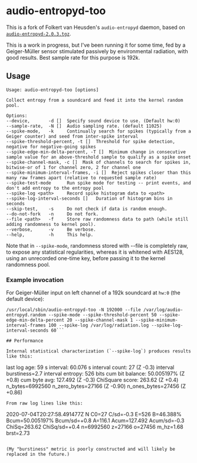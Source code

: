 # audio-entropyd-too

This is a fork of Folkert van Heusden's `audio-entropyd` daemon, based
on [`audio-entropyd-2.0.3.tgz`](https://www.vanheusden.com/aed/audio-entropyd-2.0.3.tgz).

This is a work in progress, but I've been running it for some time, fed
by a Geiger-Müller sensor stimulated passively by environmental radiation,
with good results.  Best sample rate for this purpose is 192k.

## Usage

```
Usage: audio-entropyd-too [options]

Collect entropy from a soundcard and feed it into the kernel random pool.

Options:
--device,       -d []  Specify sound device to use. (Default hw:0)
--sample-rate,  -N []  Audio sampling rate. (default 11025)
--spike-mode,   -k     Continually search for spikes (typically from a Geiger counter) and seed from inter-spike interval
--spike-threshold-percent, -t []  Threshold for spike detection, negative for negative-going spikes
--spike-edge-min-delta-percent, -T []  Minimum change in consecutive sample value for an above-threshold sample to qualify as a spike onset
--spike-channel-mask, -c []  Mask of channels to search for spikes in, bitwise-or of 1 for channel zero, 2 for channel one
--spike-minimum-interval-frames, -i []  Reject spikes closer than this many raw frames apart (relative to requested sample rate)
--spike-test-mode      Run spike mode for testing -- print events, and don't add entropy to the entropy pool
--spike-log <path>     Record spike histogram data to <path>
--spike-log-interval-seconds []   Duration of histogram bins in seconds
--skip-test,    -s     Do not check if data is random enough.
--do-not-fork   -n     Do not fork.
--file <path>   -f     Store raw randomness data to path (while still adding randomness to kernel pool).
--verbose,      -v     Be verbose.
--help,         -h     This help.
```

Note that in `--spike-mode`, randomness stored with --file is
completely raw, to expose any statistical regularities, whereas it is
whitened with AES128, using an unrecorded one-time key, before passing
it to the kernel randomness pool.

### Example invocation

For Geiger-Müller input on left channel of a 192k soundcard at `hw:0`
(the default device):
```
/usr/local/sbin/audio-entropyd-too -N 192000 --file /var/log/audio-entropyd.random --spike-mode --spike-threshold-percent 50 --spike-edge-min-delta-percent 20 --spike-channel-mask 1 --spike-minimum-interval-frames 100 --spike-log /var/log/radiation.log --spike-log-interval-seconds 60```

## Performance

Internal statistical characterization (`--spike-log`) produces results like this:

```
last log age: 59 s
interval: 60.076 s
interval count: 27 (Z -0.3)
interval burstiness=2.7
interval entropy: 526 bits
cum bit balance: 50.005197% (Z +0.8)
cum byte avg: 127.492 (Z -0.3)
ChiSquare score: 263.62 (Z +0.4)
n_bytes=6992560
n_zero_bytes=27166 (Z -0.90)
n_ones_bytes=27456 (Z +0.86)
```
From raw log lines like this:
```
2020-07-04T20:27:58.491477Z N C0=27 C/sd=-0.3 E=526 B=46.388% Bcum=50.005197% Bcum/sd=+0.8 A=116.1 Acum=127.492 Acum/sd=-0.3 ChiSq=263.62 ChiSq/sd=+0.4 n=6992560 z=27166 o=27456 m_hz=1.68 brst=2.73
```

(My "burstiness" metric is poorly constructed and will likely be
replaced in the future.)
